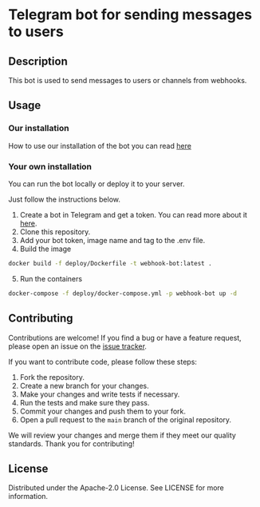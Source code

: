 # Telegram bot for sending messages to users

## Description

This bot is used to send messages to users or channels from webhooks.

## Usage

### Our installation

How to use our installation of the bot you can read [here](https://docs.testit.software/user-guide/work-with-projects/set-up-webhooks/set-up-telegram-notifications-using-webhooks.html#%D1%81%D0%BE%D0%B7%D0%B4%D0%B0%D0%BD%D0%B8%D0%B5-%D1%80%D0%B5%D0%B4%D0%B0%D0%BA%D1%82%D0%B8%D1%80%D0%BE%D0%B2%D0%B0%D0%BD%D0%B8%D0%B5-%D0%B2%D0%B5%D0%B1%D1%85%D1%83%D0%BA%D0%B0-%D0%B4%D0%BB%D1%8F-%D1%87%D0%B0%D1%82-%D0%B1%D0%BE%D1%82%D0%B0-telegram)

### Your own installation

You can run the bot locally or deploy it to your server.

Just follow the instructions below.

1. Create a bot in Telegram and get a token. You can read more about it [here](https://core.telegram.org/bots#6-botfather).
2. Clone this repository.
3. Add your bot token, image name and tag to the .env file.
4. Build the image

```bash
docker build -f deploy/Dockerfile -t webhook-bot:latest .
```

5. Run the containers

```bash
docker-compose -f deploy/docker-compose.yml -p webhook-bot up -d
```

## Contributing

Contributions are welcome! If you find a bug or have a feature request, please open an issue on the [issue tracker](https://github.com/testit-tms/webhook-bot/issues).

If you want to contribute code, please follow these steps:

1. Fork the repository.
2. Create a new branch for your changes.
3. Make your changes and write tests if necessary.
4. Run the tests and make sure they pass.
5. Commit your changes and push them to your fork.
6. Open a pull request to the `main` branch of the original repository.

We will review your changes and merge them if they meet our quality standards. Thank you for contributing!

## License

Distributed under the Apache-2.0 License. See LICENSE for more information.

